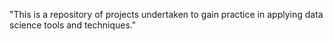 "This is a repository of projects undertaken to gain practice in applying data science tools and techniques."
